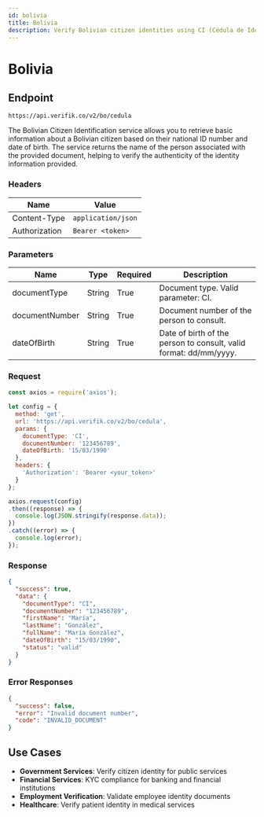 ```yaml
---
id: bolivia
title: Bolivia
description: Verify Bolivian citizen identities using CI (Cédula de Identidad)
---
```


# Bolivia

## Endpoint

```
https://api.verifik.co/v2/bo/cedula
```

The Bolivian Citizen Identification service allows you to retrieve basic information about a Bolivian citizen based on their national ID number and date of birth. The service returns the name of the person associated with the provided document, helping to verify the authenticity of the identity information provided.

### Headers

| Name          | Value              |
| ------------- | ------------------ |
| Content-Type  | `application/json` |
| Authorization | `Bearer <token>`   |

### Parameters

| Name           | Type   | Required | Description                                    |
| -------------- | ------ | -------- | ---------------------------------------------- |
| documentType   | String | True     | Document type. Valid parameter: CI.           |
| documentNumber | String | True     | Document number of the person to consult.      |
| dateOfBirth    | String | True     | Date of birth of the person to consult, valid format: dd/mm/yyyy. |

### Request

```javascript
const axios = require('axios');

let config = {
  method: 'get',
  url: 'https://api.verifik.co/v2/bo/cedula',
  params: {
    documentType: 'CI',
    documentNumber: '123456789',
    dateOfBirth: '15/03/1990'
  },
  headers: {
    'Authorization': 'Bearer <your_token>'
  }
};

axios.request(config)
.then((response) => {
  console.log(JSON.stringify(response.data));
})
.catch((error) => {
  console.log(error);
});
```

### Response

```json
{
  "success": true,
  "data": {
    "documentType": "CI",
    "documentNumber": "123456789",
    "firstName": "María",
    "lastName": "González",
    "fullName": "María González",
    "dateOfBirth": "15/03/1990",
    "status": "valid"
  }
}
```

### Error Responses

```json
{
  "success": false,
  "error": "Invalid document number",
  "code": "INVALID_DOCUMENT"
}
```

## Use Cases

- **Government Services**: Verify citizen identity for public services
- **Financial Services**: KYC compliance for banking and financial institutions
- **Employment Verification**: Validate employee identity documents
- **Healthcare**: Verify patient identity in medical services
